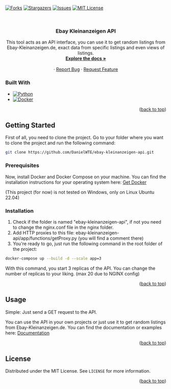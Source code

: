 <a name="readme-top"></a>

[![Forks][forks-shield]][forks-url]
[![Stargazers][stars-shield]][stars-url]
[![Issues][issues-shield]][issues-url]
[![MIT License][license-shield]][license-url]


<br />
<div align="center">

<h3 align="center">Ebay Kleinanzeigen API</h3>

  <p align="center">
    This tool acts as an API interface, you can use it to get random listings from Ebay-Kleinanzeigen.de, exact data from specific listings and even views of listings. 
    <br />
    <a href="https://dwag.me/project/scraper"><strong>Explore the docs »</strong></a>
    <br />
    <br />
    ·
    <a href="https://github.com/DanielWTE/ebay-kleinanzeigen-api/issues">Report Bug</a>
    ·
    <a href="https://github.com/DanielWTE/ebay-kleinanzeigen-api/issues">Request Feature</a>
  </p>
</div>


### Built With

* [![Python][Python]][Python-url]
* [![Docker][Docker]][Docker-url]

<p align="right">(<a href="#readme-top">back to top</a>)</p>



## Getting Started

First of all, you need to clone the project.
Go to your folder where you want to clone the project and run the following command:

```sh
git clone https://github.com/DanielWTE/ebay-kleinanzeigen-api.git
```

### Prerequisites

Now, install Docker and Docker Compose on your machine. You can find the installation instructions for your operating system here:
[Get Docker](https://docs.docker.com/get-docker/)

(This project (for now) is not tested on Windows, only on Linux Ubuntu 22.04)

### Installation

1. Check if the folder is named "ebay-kleinanzeigen-api", if not you need to change the nginx.conf file in the nginx folder.
2. Add HTTP proxies to this file: ebay-kleinanzeigen-api/app/functions/getProxy.py (you will find a comment there)
3. You're ready to go, just run the following command in the root folder of the project:

```sh
docker-compose up --build -d --scale app=3
```

With this command, you start 3 replicas of the API. You can change the number of replicas to your liking. (max 20 due to NGINX config)

<p align="right">(<a href="#readme-top">back to top</a>)</p>


## Usage

Simple: Just send a GET request to the API.

You can use the API in your own projects or just use it to get random listings from Ebay-Kleinanzeigen.de. You can find the documentation or examples here: [Documentation](https://dwag.me/project/scraper)

<p align="right">(<a href="#readme-top">back to top</a>)</p>

## License

Distributed under the MIT License. See `LICENSE` for more information.

<p align="right">(<a href="#readme-top">back to top</a>)</p>

<!-- MARKDOWN LINKS & IMAGES -->
[contributors-shield]: https://img.shields.io/github/contributors/DanielWTE/ebay-kleinanzeigen-api.svg?style=for-the-badge
[contributors-url]: https://github.com/DanielWTE/ebay-kleinanzeigen-api/graphs/contributors
[forks-shield]: https://img.shields.io/github/forks/DanielWTE/ebay-kleinanzeigen-api.svg?style=for-the-badge
[forks-url]: https://github.com/DanielWTE/ebay-kleinanzeigen-api/network/members
[stars-shield]: https://img.shields.io/github/stars/DanielWTE/ebay-kleinanzeigen-api.svg?style=for-the-badge
[stars-url]: https://github.com/DanielWTE/ebay-kleinanzeigen-api/stargazers
[issues-shield]: https://img.shields.io/github/issues/DanielWTE/ebay-kleinanzeigen-api.svg?style=for-the-badge
[issues-url]: https://github.com/DanielWTE/ebay-kleinanzeigen-api/issues
[license-shield]: https://img.shields.io/github/license/DanielWTE/ebay-kleinanzeigen-api.svg?style=for-the-badge
[license-url]: https://github.com/DanielWTE/ebay-kleinanzeigen-api/blob/main/LICENSE
[Python]: https://img.shields.io/badge/python-000000?style=for-the-badge&logo=python&logoColor=white
[Python-url]: https://www.python.org/
[Docker]: https://img.shields.io/badge/docker-000000?style=for-the-badge&logo=docker&logoColor=white
[Docker-url]: https://www.docker.com/